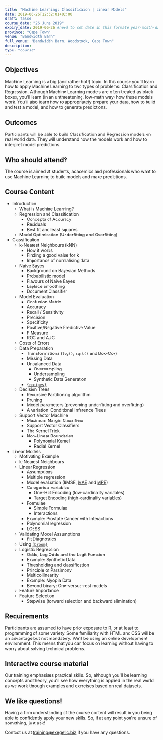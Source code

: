 ```yaml
---
title: "Machine Learning: Classificaion | Linear Models"
date: 2019-06-26T12:32:01+02:00
draft: false
course_date: "26 June 2019"
expiry_date: 2019-06-26 #need to set date in this formate year-month-day
province: "Cape Town"
venue: "Bandwidth Barn"
full_venue: "Bandwidth Barn, Woodstock, Cape Town"
description: 
type: "course"
---
```


## Objectives

Machine Learning is a big (and rather hot!) topic. In this course you’ll learn how to apply Machine Learning to two types of problems: Classification and Regression. Although Machine Learning models are often treated as black boxes, you’ll learn (in an unthreatening, low-math way) how these models work. You’ll also learn how to appropriately prepare your data, how to build and test a model, and how to generate predictions.
          
## Outcomes

Participants will be able to build Classification and Regression models on real world data. They will understand how the models work and how to interpret model predictions.

## Who should attend?

The course is aimed at students, academics and professionals who want to use Machine Learning to build models and make predictions.

## Course Content

- Introduction
	- What is Machine Learning?
	- Regression and Classification
		- Concepts of Accuracy
		- Residuals
		- Best fit and least squares
	- Model Optimisation (Underfitting and Overfitting)
- Classification
	- k-Nearest Neighbours (kNN)
		- How it works
		- Finding a good value for k
		- Importance of normalising data
	- Naive Bayes
		- Background on Bayesian Methods
		- Probabilistic model
		- Flavours of Naive Bayes
		- Laplace smoothing
		- Document Classifier
	- Model Evaluation
		* Confusion Matrix
		* Accuracy
		* Recall / Sensitivity
		* Precision
		* Specificity
		* Positive/Negative Predictive Value
		* F Measure
		* ROC and AUC
	- Costs of Errors
	- Data Preparation
		- Transformations (`log()`, `sqrt()` and Box-Cox)
		- Missing Data
		- Unbalanced Data
			* Oversampling
			* Undersampling
			* Synthetic Data Generation
		- [`{recipes}`](https://github.com/tidymodels/recipes)
	- Decision Trees
		- Recursive Partitioning algorithm
		- Pruning
		- Model parameters (preventing underfitting and overfitting)
		- A variation: Conditional Inference Trees
	- Support Vector Machine
		- Maximum Margin Classifiers
		- Support Vector Classifiers
		- The Kernel Trick
		- Non-Linear Boundaries
			* Polynomial Kernel
			* Radial Kernel
- Linear Models
	- Motivating Example
	- k-Nearest Neighbours
	- Linear Regression
		* Assumptions 
		* Multiple regression
		* Model evaluation (RMSE, [MAE](https://en.wikipedia.org/wiki/Mean_absolute_error) and [MPE](https://en.wikipedia.org/wiki/Mean_percentage_error))
		* Categorical variables
			* One-Hot Encoding (low-cardinality variables)
			* Target Encoding (high-cardinality variables)
		* Formulae
			* Simple Formulae
			* Interactions
		* Example: Prostate Cancer with Interactions
		* Polynomial regression
		* LOESS
	- Validating Model Assumptions
		* Fit Diagnostics
	- Using [`{broom}`](https://github.com/tidyverse/broom)
	- Logistic Regression
		* Odds, Log Odds and the Logit Function
		* Example: Synthetic Data
		* Thresholding and classification
		* Principle of Parsimony
		* Multicollinearity
		* Example: Myopia Data
		* Beyond binary: One-versus-rest models
	- Feature Importance
	- Feature Selection
	  	* Stepwise (forward selection and backward elimination)
          
## Requirements
          
Participants are assumed to have prior exposure to R, or at least to programming of some variety. Some familiarity with HTML and CSS will be an advantage but not mandatory. We'll be using an online development environment. This means that you can focus on learning without having to worry about solving technical problems.

## Interactive course material
          
Our training emphasises practical skills. So, although you'll be learning concepts and theory, you'll see how everything is applied in the real world as we work through examples and exercises based on real datasets.

## We like questions!
          
Having a firm understanding of the course content will result in you being able to confidently apply your new skills. So, if at any point you're unsure of something, just ask!

Contact us at training@exegetic.biz if you have any questions.
